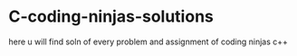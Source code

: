 # C-coding-ninjas-solutions

here u will find soln of every problem and assignment of coding ninjas c++
